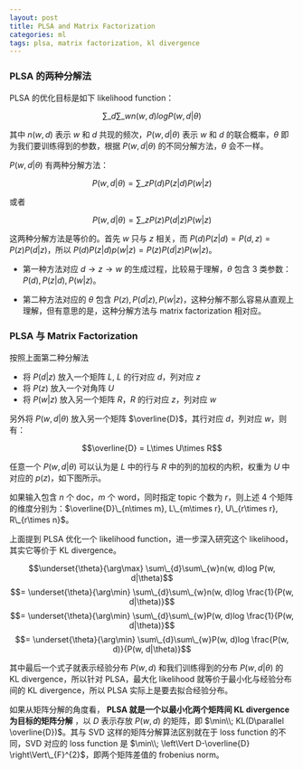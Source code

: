 ```yaml
---
layout: post
title: PLSA and Matrix Factorization
categories: ml
tags: plsa, matrix factorization, kl divergence
---
```


### PLSA 的两种分解法

PLSA 的优化目标是如下 likelihood function：

$$\sum\_{d}\sum\_{w}n(w, d)log P(w, d|\theta)$$

其中 $n(w, d)$ 表示 $w$ 和 $d$ 共现的频次，$P(w, d|\theta)$ 表示 $w$ 和 $d$ 的联合概率，$\theta$ 即为我们要训练得到的参数，根据 $P(w, d|\theta)$ 的不同分解方法，$\theta$ 会不一样。

$P(w, d|\theta)$ 有两种分解方法：

$$P(w, d|\theta)=\sum\_{z}P(d)P(z|d)P(w|z)$$

或者

$$P(w, d|\theta)=\sum\_{z}P(z)P(d|z)P(w|z)$$

这两种分解方法是等价的。首先 $w$ 只与 $z$ 相关，而 $P(d)P(z|d) = P(d,z) = P(z)P(d|z)$，所以 $P(d)P(z|d)p(w|z) = P(z)P(d|z)P(w|z)$。

* 第一种方法对应 $d \rightarrow z \rightarrow w$ 的生成过程，比较易于理解，$\theta$ 包含 3 类参数：$P(d), P(z|d), P(w|z)$。

  <object data="/resource/plsa/dzw.svg" type="image/svg+xml" class="blkcenter"></object>

* 第二种方法对应的 $\theta$ 包含 $P(z), P(d|z), P(w|z)$，这种分解不那么容易从直观上理解，但有意思的是，这种分解方法与 matrix factorization 相对应。

  <object data="/resource/plsa/zdw.svg" type="image/svg+xml" class="blkcenter"></object>

### PLSA 与 Matrix Factorization

按照上面第二种分解法

* 将 $P(d|z)$ 放入一个矩阵 $L$, $L$ 的行对应 $d$，列对应 $z$
* 将 $P(z)$ 放入一个对角阵 $U$
* 将 $P(w|z)$ 放入另一个矩阵 $R$，$R$ 的行对应 $z$，列对应 $w$

另外将 $P(w, d|\theta)$ 放入另一个矩阵 $\overline{D}$，其行对应 $d$，列对应 $w$，则有：

$$\overline{D} = L\times U\times R$$

任意一个 $P(w, d|\theta)$ 可以认为是 $L$ 中的行与 $R$ 中的列的加权的内积，权重为 $U$ 中对应的 $p(z)$，如下图所示。

<object data="/resource/plsa/plsa_mf.svg" type="image/svg+xml" class="blkcenter"></object>

如果输入包含 $n$ 个 doc，$m$ 个 word，同时指定 topic 个数为 $r$，则上述 4 个矩阵的维度分别为：$\overline{D}\_{n\times m}, L\_{m\times r}, U\_{r\times r}, R\_{r\times n}$。

上面提到 PLSA 优化一个 likelihood function，进一步深入研究这个 likelihood，其实它等价于 KL divergence。

$$\underset{\theta}{\arg\max} \sum\_{d}\sum\_{w}n(w, d)log P(w, d|\theta)$$
$$= \underset{\theta}{\arg\min} \sum\_{d}\sum\_{w}n(w, d)log \frac{1}{P(w, d|\theta)}$$
$$= \underset{\theta}{\arg\min} \sum\_{d}\sum\_{w}P(w, d)log \frac{1}{P(w, d|\theta)}$$
$$= \underset{\theta}{\arg\min} \sum\_{d}\sum\_{w}P(w, d)log \frac{P(w, d)}{P(w, d|\theta)}$$

其中最后一个式子就表示经验分布 $P(w, d)$ 和我们训练得到的分布 $P(w, d|\theta)$ 的 KL divergence，所以针对 PLSA，最大化 likelihood 就等价于最小化与经验分布间的 KL divergence，所以 PLSA 实际上是要去拟合经验分布。

如果从矩阵分解的角度看， **PLSA 就是一个以最小化两个矩阵间 KL divergence 为目标的矩阵分解** ，以 $D$ 表示存放 $P(w, d)$ 的矩阵，即 $\min\\; KL(D\parallel \overline{D})$。其与 SVD 这样的矩阵分解算法区别就在于 loss function 的不同，SVD 对应的 loss function 是 $\min\\; \left\Vert D-\overline{D} \right\Vert\_{F}^{2}$，即两个矩阵差值的 frobenius norm。

<!--
根据第二种分解得到的 EM 迭代是这样的：

* E-step:

    $$P(z|w,d)=\frac{P(z)P(d|z)P(w|z)}{\sum\_{z}P(z)P(d|z)P(w|z)}$$

* M-step:

    $$P(z)=\frac{\sum\_{d}\sum\_{w}n(w,d)P(z|w,d)}{\sum\_{d}\sum\_{w}n(d,w)}$$
    $$P(w|z)=\frac{\sum\_{d}n(w,d)P(z|w,d)}{\sum\_{w}\sum\_{d}n(w,d)P(z|w,d)}$$
    $$P(d|z)=\frac{\sum\_{w}n(w,d)P(z|w,d)}{\sum\_{d}\sum\_{w}n(w,d)P(z|w,d)}$$
-->

